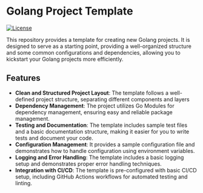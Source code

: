 # Golang Project Template

[![License](https://img.shields.io/badge/License-MIT-blue.svg)](https://opensource.org/licenses/MIT)

This repository provides a template for creating new Golang projects. It is designed to serve as a starting point, providing a well-organized structure and some common configurations and dependencies, allowing you to kickstart your Golang projects more efficiently.

## Features

- **Clean and Structured Project Layout**: The template follows a well-defined project structure, separating different components and layers
- **Dependency Management**: The project utilizes Go Modules for dependency management, ensuring easy and reliable package management.
- **Testing and Documentation**: The template includes sample test files and a basic documentation structure, making it easier for you to write tests and document your code.
- **Configuration Management**: It provides a sample configuration file and demonstrates how to handle configuration using environment variables.
- **Logging and Error Handling**: The template includes a basic logging setup and demonstrates proper error handling techniques.
- **Integration with CI/CD**: The template is pre-configured with basic CI/CD setup, including GitHub Actions workflows for automated testing and linting.

